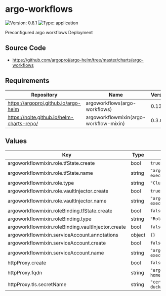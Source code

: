 # argo-workflows

![Version: 0.8.1](https://img.shields.io/badge/Version-0.8.1-informational?style=flat-square) ![Type: application](https://img.shields.io/badge/Type-application-informational?style=flat-square)

Preconfigured argo workflows Deployment

## Source Code

* <https://github.com/argoproj/argo-helm/tree/master/charts/argo-workflows>

## Requirements

| Repository | Name | Version |
|------------|------|---------|
| https://argoproj.github.io/argo-helm | argoworkflows(argo-workflows) | 0.13.1 |
| https://nolte.github.io/helm-charts-repo/ | argoworkflowmixin(argo-workflow-mixin) | 0.3.0 |

## Values

| Key | Type | Default | Description |
|-----|------|---------|-------------|
| argoworkflowmixin.role.tfState.create | bool | `true` |  |
| argoworkflowmixin.role.tfState.name | string | `"argo-workflows-execution"` |  |
| argoworkflowmixin.role.type | string | `"ClusterRole"` |  |
| argoworkflowmixin.role.vaultInjector.create | bool | `true` |  |
| argoworkflowmixin.role.vaultInjector.name | string | `"argo-workflows-execution"` |  |
| argoworkflowmixin.roleBinding.tfState.create | bool | `false` |  |
| argoworkflowmixin.roleBinding.type | string | `"Role"` |  |
| argoworkflowmixin.roleBinding.vaultInjector.create | bool | `false` |  |
| argoworkflowmixin.serviceAccount.annotations | object | `{}` |  |
| argoworkflowmixin.serviceAccount.create | bool | `false` |  |
| argoworkflowmixin.serviceAccount.name | string | `"argo-workflows-execution"` |  |
| httpProxy.create | bool | `false` |  |
| httpProxy.fqdn | string | `"argo.smart-home.k8sservices.local"` |  |
| httpProxy.tls.secretName | string | `"cert-manager/wildcard-duckdns-org-tls"` |  |

